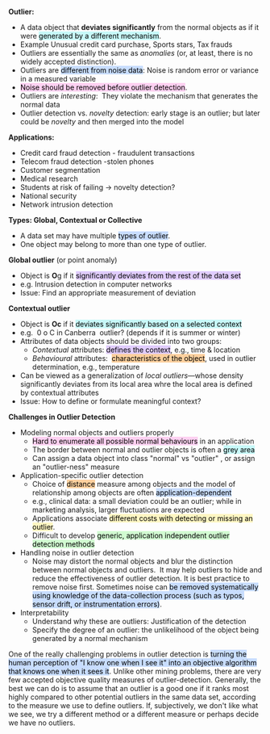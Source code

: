 **Outlier:**

-   A data object that **deviates significantly** from the normal objects as if it were <mark style="background: #ABF7F7A6;">generated by a different mechanism</mark>.
-   Example Unusual credit card purchase, Sports stars, Tax frauds
-   Outliers are essentially the same as _anomalies_ (or, at least, there is no widely accepted distinction).
-   Outliers are <mark style="background: #ADCCFFA6;">different from noise data</mark>: Noise is random error or variance in a measured variable
-   <mark style="background: #FFB8EBA6;">Noise should be removed before outlier detection</mark>.
-   Outliers are _interesting_:  They violate the mechanism that generates the normal data
-   Outlier detection vs. _novelty_ detection: early stage is an outlier; but later could be _novelty_ and then merged into the model

**Applications:**
- Credit card fraud detection - fraudulent transactions  
- Telecom fraud detection -stolen phones  
- Customer segmentation
- Medical research
- Students at risk of failing -> novelty detection?  
- National security
- Network intrusion detection

**Types: Global, Contextual or Collective**
-   A data set may have multiple <mark style="background: #ADCCFFA6;">types of outlier</mark>.
-   One object may belong to more than one type of outlier.

**Global outlier** (or point anomaly)
-   Object is **O**g if it <mark style="background: #D2B3FFA6;">significantly deviates from the rest of the data set</mark>
-   e.g. Intrusion detection in computer networks
-   Issue: Find an appropriate measurement of deviation

**Contextual outlier**
-   Object is **Oc** if it <mark style="background: #ABF7F7A6;">deviates significantly based on a selected context</mark>
-   e.g.  0 o C in Canberra  outlier? (depends if it is summer or winter)
-   Attributes of data objects should be divided into two groups:  
    -   _Contextual_ attributes: <mark style="background: #D2B3FFA6;">defines the context</mark>, e.g., time & location
    -   _Behavioural_ attributes:  <mark style="background: #FFB86CA6;">characteristics of the object</mark>, used in outlier determination, e.g., temperature
-   Can be viewed as a generalization of _local outliers_—whose density significantly deviates from its local area whre the local area is defined by contextual attributes
-   Issue: How to define or formulate meaningful context?


**Challenges in Outlier Detection**

-   Modeling normal objects and outliers properly
    -   <mark style="background: #FFB8EBA6;">Hard to enumerate all possible normal behaviours</mark> in an application
    -   The border between normal and outlier objects is often a <mark style="background: #ABF7F7A6;">grey area</mark>
    -   Can assign a data object into class "normal" vs "outlier" , or assign an "outlier-ness" measure
-   Application-specific outlier detection
    -   Choice of <mark style="background: #FFB86CA6;">distance</mark> measure among objects and the model of relationship among objects are often <mark style="background: #ADCCFFA6;">application-dependent</mark>
    -   e.g., clinical data: a small deviation could be an outlier; while in marketing analysis, larger fluctuations are expected
    -   Applications associate <mark style="background: #FFF3A3A6;">different costs with detecting or missing an outlier</mark>.
    -   Difficult to develop <mark style="background: #BBFABBA6;">generic, application independent outlier detection methods</mark>
-   Handling noise in outlier detection
    -   Noise may distort the normal objects and blur the distinction between normal objects and outliers.  It may help outliers to hide and reduce the effectiveness of outlier detection. It is best practice to remove noise first. Sometimes noise can <mark style="background: #ADCCFFA6;">be removed systematically using knowledge of the data-collection process (such as typos, sensor drift, or instrumentation errors)</mark>.    
-   Interpretability
    -   Understand why these are outliers: Justification of the detection
    -   Specify the degree of an outlier: the unlikelihood of the object being generated by a normal mechanism

One of the really challenging problems in outlier detection is <mark style="background: #ADCCFFA6;">turning the human perception of "I know one when I see it" into an objective algorithm that knows one when it sees it</mark>. Unlike other mining problems, there are very few accepted objective quality measures of outlier-detection. Generally, the best we can do is to assume that an outlier is a good one if it ranks most highly compared to other potential outliers in the same data set, according to the measure we use to define outliers. If, subjectively, we don't like what we see, we try a different method or a different measure or perhaps decide we have no outliers.


